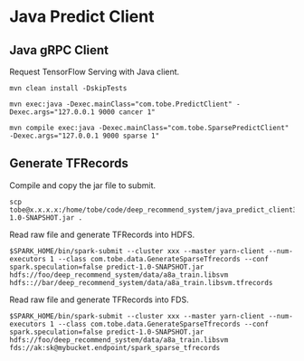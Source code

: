 # Java Predict Client

## Java gRPC Client

Request TensorFlow Serving with Java client.

```
mvn clean install -DskipTests

mvn exec:java -Dexec.mainClass="com.tobe.PredictClient" -Dexec.args="127.0.0.1 9000 cancer 1"

mvn compile exec:java -Dexec.mainClass="com.tobe.SparsePredictClient" -Dexec.args="127.0.0.1 9000 sparse 1"
```

## Generate TFRecords

Compile and copy the jar file to submit.

```
scp tobe@x.x.x.x:/home/tobe/code/deep_recommend_system/java_predict_client3/target/predict-1.0-SNAPSHOT.jar .
```

Read raw file and generate TFRecords into HDFS.

```
$SPARK_HOME/bin/spark-submit --cluster xxx --master yarn-client --num-executors 1 --class com.tobe.data.GenerateSparseTfrecords --conf spark.speculation=false predict-1.0-SNAPSHOT.jar hdfs://foo/deep_recommend_system/data/a8a_train.libsvm hdfs:://bar/deep_recommend_system/data/a8a_train.libsvm.tfrecords
```

Read raw file and generate TFRecords into FDS.

```
$SPARK_HOME/bin/spark-submit --cluster xxx --master yarn-client --num-executors 1 --class com.tobe.data.GenerateSparseTfrecords --conf spark.speculation=false predict-1.0-SNAPSHOT.jar hdfs://foo/deep_recommend_system/data/a8a_train.libsvm fds://ak:sk@mybucket.endpoint/spark_sparse_tfrecords
```
